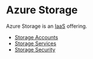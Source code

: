 # Azure Storage
Azure Storage is an [IaaS](/cloud/concepts/README.md#cloud-service-models) offering. 
* [Storage Accounts](accounts/README.md)
* [Storage Services](services/)
* [Storage Security](#storage-security)

